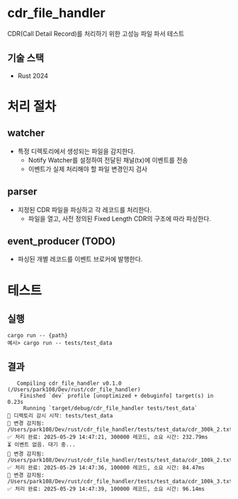 # cdr_file_handler
CDR(Call Detail Record)를 처리하기 위한 고성능 파일 파서 테스트

## 기술 스택
- Rust 2024


# 처리 절차

## watcher
- 특정 디렉토리에서 생성되는 파일을 감지한다.
  - Notify Watcher를 설정하여 전달된 채널(tx)에 이벤트를 전송
  - 이벤트가 실제 처리해야 할 파일 변경인지 검사

## parser
- 지정된 CDR 파일을 파싱하고 각 레코드를 처리한다.
  - 파일을 열고, 사전 정의된 Fixed Length CDR의 구조에 따라 파싱한다.

## event_producer (TODO)
- 파싱된 개별 레코드를 이벤트 브로커에 발행한다.


# 테스트

## 실행
```shell
cargo run -- {path}
예시> cargo run -- tests/test_data
```

## 결과
```shell
   Compiling cdr_file_handler v0.1.0 (/Users/park108/Dev/rust/cdr_file_handler)
    Finished `dev` profile [unoptimized + debuginfo] target(s) in 0.23s
     Running `target/debug/cdr_file_handler tests/test_data`
📁 디렉토리 감시 시작: tests/test_data
📌 변경 감지됨: /Users/park108/Dev/rust/cdr_file_handler/tests/test_data/cdr_300k_2.txt
✅ 처리 완료: 2025-05-29 14:47:21, 300000 레코드, 소요 시간: 232.79ms
⏳ 이벤트 없음. 대기 중...
📌 변경 감지됨: /Users/park108/Dev/rust/cdr_file_handler/tests/test_data/cdr_100k_2.txt
✅ 처리 완료: 2025-05-29 14:47:36, 100000 레코드, 소요 시간: 84.47ms
📌 변경 감지됨: /Users/park108/Dev/rust/cdr_file_handler/tests/test_data/cdr_100k_3.txt
✅ 처리 완료: 2025-05-29 14:47:39, 100000 레코드, 소요 시간: 96.14ms

```